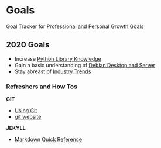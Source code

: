 # Goals
Goal Tracker for Professional and Personal Growth Goals

## 2020 Goals

 - Increase [Python Library Knowledge](https://ch3ck3rs.github.io/Goals/2020Goals/Python-Library.html)
 - Gain a basic understanding of [Debian Desktop and Server](https://ch3ck3rs.github.io/Goals/2020Goals/Basic-Debian.html)
- Stay abreast of [Industry Trends](https://ch3ck3rs.github.io/Goals/2020Goals/Industry-Awareness.html)



### Refreshers and How Tos ###

**GIT** 

- [Using Git](https://ch3ck3rs.github.io/Goals/2020Goals/Using-Git.html)
- [git website](https://git-scm.com/book/en/v2/Git-Basics-Working-with-Remotes)

**JEKYLL**

- [Markdown Quick Reference](https://gist.github.com/roachhd/779fa77e9b90fe945b0c)

